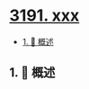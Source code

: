 # [3191. xxx](https://github.com/Tdahuyou/TNotes.leetcode/tree/main/notes/3191.%20xxx)

<!-- region:toc -->

- [1. 📝 概述](#1--概述)

<!-- endregion:toc -->

## 1. 📝 概述
